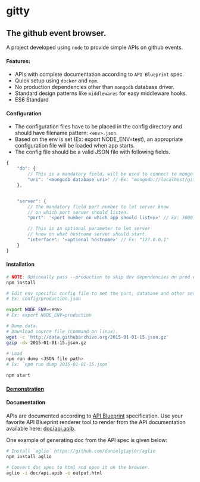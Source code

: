 gitty
===

The github event browser.
------

A project developed using `node` to provide simple APIs on github events.

#### Features:
 * APIs with complete documentation according to `API Blueprint` spec.
 * Quick setup using `docker` and `npm`.
 * No production dependencies other than `mongodb` database driver.
 * Standard design patterns like `middlewares` for easy middleware hooks.
 * ES6 Standard

#### Configuration
 * The configuration files have to be placed in the config directory and should have filename pattern: `<env>.json`.
 * Based on the env is set (Ex: export NODE_ENV=test), an appropriate configuration file will be loaded when app starts.
 * The config file should be a valid JSON file with following fields.

```js
{
    "db": {
        // This is a mandatory field, will be used to connect to mongo db server.
        "uri": '<mongodb database uri>' // Ex: "mongodb://localhost/gitty"
    },


    "server": {
        // The mandatory field port number to let server know
        // on which port server should listen.
        "port": '<port number on which app should listen>' // Ex: 3000

        // This is an optional parameter to let server
        // know on what hostname server should start.
        "interface": '<optional hostname>' // Ex: "127.0.0.1"
    }
}
```


#### Installation

```bash
# NOTE: Optionally pass --production to skip dev dependencies on prod environments.
npm install

# Edit env specific config file to set the port, database and other settings.
# Ex: config/production.json

export NODE_ENV=<env>
# Ex: export NODE_ENV=production

# Dump data.
# Download source file (Command on linux).
wget -c 'http://data.githubarchive.org/2015-01-01-15.json.gz'
gzip -dv 2015-01-01-15.json.gz

# Load
npm run dump <JSON file path>
# Ex: `npm run dump 2015-01-01-15.json`

npm start
```

#### [Demonstration](https://github.com/royalpinto/gitty/tree/dev/demo)

#### Documentation
APIs are documented according to [API Blueprint](https://apiblueprint.org/) specification. Use your favorite API Blueprint renderer tool to render from the API documentation available here: [doc/api.apib](https://github.com/royalpinto/gitty/blob/dev/doc/api.apib).

One example of generating doc from the API spec is given below:
```bash
# Install `aglio` https://github.com/danielgtaylor/aglio
npm install aglio

# Convert doc spec to html and open it on the browser.
aglio -i doc/api.apib -o output.html
```
